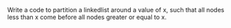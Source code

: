 Write a code to partition a linkedlist around a value of x, such that all nodes less than x come before all nodes greater or equal to x.

